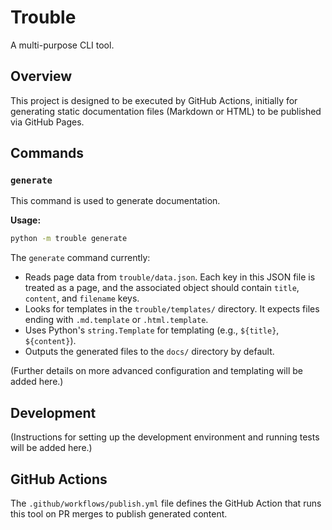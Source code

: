 # Trouble

A multi-purpose CLI tool.

## Overview

This project is designed to be executed by GitHub Actions, initially for generating static documentation files (Markdown or HTML) to be published via GitHub Pages.

## Commands

### `generate`

This command is used to generate documentation.

**Usage:**

```bash
python -m trouble generate
```

The `generate` command currently:
- Reads page data from `trouble/data.json`. Each key in this JSON file is treated as a page, and the associated object should contain `title`, `content`, and `filename` keys.
- Looks for templates in the `trouble/templates/` directory. It expects files ending with `.md.template` or `.html.template`.
- Uses Python's `string.Template` for templating (e.g., `${title}`, `${content}`).
- Outputs the generated files to the `docs/` directory by default.

(Further details on more advanced configuration and templating will be added here.)

## Development

(Instructions for setting up the development environment and running tests will be added here.)

## GitHub Actions

The `.github/workflows/publish.yml` file defines the GitHub Action that runs this tool on PR merges to publish generated content.
